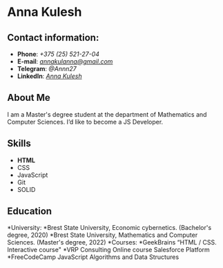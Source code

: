 # Anna Kulesh

## Contact information: 

* __Phone__: *+375 (25) 521-27-04*
* __E-mail__: *annakulanna@gmail.com*
* __Telegram__: *@Annn27*
* __LinkedIn__: *[Anna Kulesh](https://www.linkedin.com/in/anna-kulesh-278024180/)*

## About Me

I am a Master's degree student at the department of Mathematics and Computer Sciences. I’d like to become a JS Developer.

## Skills

* __HTML__
* CSS
* JavaScript
* Git
* SOLID

## Education

*University: 
  *Brest State University, Economic cybernetics. (Bachelor's degree, 2020)
  *Brest State University, Mathematics and Computer Sciences. (Master's degree, 2022)
*Courses:
  *GeekBrains “HTML / CSS. Interactive course"
  *VRP Consulting Online course Salesforce Platform
  *FreeCodeCamp JavaScript Algorithms and Data Structures




